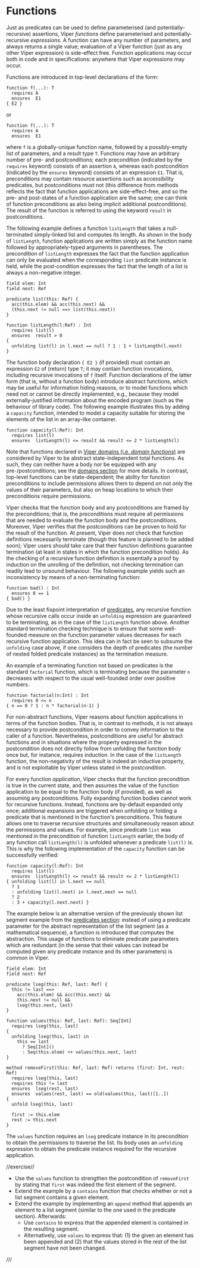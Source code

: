 # Functions

Just as predicates can be used to define parameterised (and potentially-recursive) assertions, Viper *functions* define parameterised and potentially-recursive *expressions*. A function can have any number of parameters, and always returns a single value; evaluation of a Viper function (just as any other Viper expression) is side-effect free. Function applications may occur both in code and in specifications: anywhere that Viper expressions may occur.

Functions are introduced in top-level declarations of the form:

```silver
function f(...): T
  requires A
  ensures  E1
{ E2 }
```

or

```silver
function f(...): T
  requires A
  ensures  E1
```

where `f` is a globally-unique function name, followed by a possibly-empty list of parameters, and a result type `T`. Functions may have an arbitrary number of pre- and postconditions; each precondition (indicated by the `requires` keyword) consists of an assertion `A`, whereas each postcondition (indicated by the `ensures` keyword) consists of an expression `E1`. That is, preconditions may contain resource assertions such as accessibility predicates, but postconditions must not (this difference from methods reflects the fact that function applications are side-effect-free, and so the pre- and post-states of a function application are the same; one can think of function preconditions as also being implicit additional postconditions). The result of the function is referred to using the keyword `result` in postconditions.

The following example defines a function `listLength` that takes a null-terminated simply-linked list and computes its length. As shown in the body of `listLength`, function applications are written simply as the function name followed by appropriately-typed arguments in parentheses. The precondition of `listLength` expresses the fact that the function application can only be evaluated when the corresponding `list` predicate instance is held, while the post-condition expresses the fact that the length of a list is always a non-negative integer.

```silver {.runnable}
field elem: Int
field next: Ref

predicate list(this: Ref) {
  acc(this.elem) && acc(this.next) &&
  (this.next != null ==> list(this.next))
}

function listLength(l:Ref) : Int
  requires list(l)
  ensures  result > 0
{ 
  unfolding list(l) in l.next == null ? 1 : 1 + listLength(l.next) 
}
```

The function body declaration `{ E2 }` (if provided) must contain an expression `E2` of (return) type `T`; it may contain function invocations, including recursive invocations of `f` itself. Function declarations of the latter form (that is, without a function body) introduce abstract functions, which may be useful for information hiding reasons, or to model functions which need not or cannot be directly implemented, e.g., because they model externally-justified information about the encoded program (such as the behaviour of library code). The following example illustrates this by adding a `capacity` function, intended to model a capacity suitable for storing the elements of the list in an array-like container.

```silver
function capacity(l:Ref): Int
  requires list(l)
  ensures  listLength(l) <= result && result <= 2 * listLength(l)
```

Note that functions declared in [Viper domains (i.e. *domain functions*)](#domains) are considered by Viper to be abstract state-independent total functions. As such, they can neither have a body nor be equipped with any pre-/postconditions; see the [domains section](#domains) for more details. In contrast, top-level functions can be state-dependent; the ability for function preconditions to include permissions allows them to depend on not only the values of their parameters, but also on heap locations to which their preconditions require permissions.

Viper checks that the function body and any postconditions are framed by the preconditions; that is, the preconditions must require all permissions that are needed to evaluate the function body and the postconditions. Moreover, Viper verifies that the postconditions can be proven to hold for the result of the function. At present, Viper does *not* check that function definitions necessarily terminate (though this feature is planned to be added soon); Viper users should take care that their function definitions guarantee termination (at least in states in which the function precondition holds). As the checking of a recursive function definition is essentially a proof by induction on the unrolling of the definition, not checking termination can readily lead to unsound behaviour. The following example yields such an inconsistency by means of a non-terminating function:

```silver {.runnable}
function bad() : Int
  ensures 0 == 1
{ bad() }
```

Due to the least fixpoint interpretation of [predicates](#predicates), any recursive function whose recursive calls occur inside an `unfolding` expression are guaranteed to be terminating, as in the case of the `listLength` function above. Another standard termination checking technique is to ensure that some well-founded measure on the function parameter values decreases for each recursive function application. This idea can in fact be seen to subsume the `unfolding` case above, if one considers the depth of predicates (the number of nested folded predicate instances) as the termination measure.

An example of a terminating function not based on predicates is the standard `factorial` function, which is terminating because the parameter `n` decreases with respect to the usual well-founded order over positive numbers.

```silver {.runnable}
function factorial(n:Int) : Int
  requires 0 <= n
{ n == 0 ? 1 : n * factorial(n-1) }
```

For non-abstract functions, Viper reasons about function applications in terms of the function bodies. That is, in contrast to methods, it is not always necessary to provide postcondition in order to convey
information to the caller of a function. Nevertheless, postconditions are useful for abstract functions and in situations where the property expressed in the postcondition does not directly follow from unfolding the function body once but, for instance, requires induction. In the case of the `listLength` function, the non-negativity of the result is indeed an inductive property, and is not exploitable by Viper unless stated in the postcondition. 

For every function *application*, Viper checks that the function precondition is true in the current state, and then assumes the value of the function application to be equal to the function body (if provided), as well as assuming any postconditions. Fully expanding function bodies cannot work for recursive functions. Instead, functions are by-default expanded only once; additional expansions are triggered when unfolding or folding a predicate that is mentioned in the function's preconditions. This feature allows one to traverse recursive structures and simultaneously reason about the permissions and values. For example, since predicate `list` was mentioned in the precondition of function `listLength` earlier, the body of any function call `listLength(l)` is unfolded whenever a predicate `list(l)` is. This is why the following implementation of the `capacity` function can be successfully verified:

```silver
function capacity(l:Ref): Int
  requires list(l)
  ensures  listLength(l) <= result && result <= 2 * listLength(l)
{ unfolding list(l) in l.next == null
  ? 1
  : unfolding list(l.next) in l.next.next == null
  ? 2
  : 3 + capacity(l.next.next) }
```

The example below is an alternative version of the previously shown
list segment example from the [predicates section](#predicates): instead of using a predicate parameter for the
abstract representation of the list segment (as a mathematical
sequence), a function is introduced that computes the abstraction. This usage of functions to eliminate  predicate parameters which are redundant (in the sense that their values can instead be computed given any predicate instance and its other parameters) is common in Viper.

```silver {.runnable }
field elem: Int
field next: Ref

predicate lseg(this: Ref, last: Ref) {
  this != last ==>
    acc(this.elem) && acc(this.next) &&
    this.next != null &&
    lseg(this.next, last)
}

function values(this: Ref, last: Ref): Seq[Int]
  requires lseg(this, last)
{
  unfolding lseg(this, last) in 
    this == last
      ? Seq[Int]()
      : Seq(this.elem) ++ values(this.next, last)
}

method removeFirst(this: Ref, last: Ref) returns (first: Int, rest: Ref)
  requires lseg(this, last)
  requires this != last
  ensures  lseg(rest, last)
  ensures  values(rest, last) == old(values(this, last)[1..])
{
  unfold lseg(this, last)

  first := this.elem
  rest := this.next
}
```

The `values` function requires an `lseg` predicate instance in its precondition to obtain the permissions to traverse the list. Its body uses an `unfolding` expression to obtain the predicate instance required for the recursive application.

//exercise//

* Use the `values` function to strengthen the postcondition of `removeFirst` by stating that `first` was indeed the first element of the segment.
* Extend the example by a `contains` function that checks whether or not a list segment contains a given element.
* Extend the example by implementing an `append` method that appends an element to a list segment
  (similar to the one used in the predicate section). Afterwards:
  * Use `contains` to express that the appended element is contained in the resulting segment.
  * Alternatively, use `values` to express that: (1) the given an element has been appended and (2) that the values stored in the rest of the list segment have not been changed.

///
